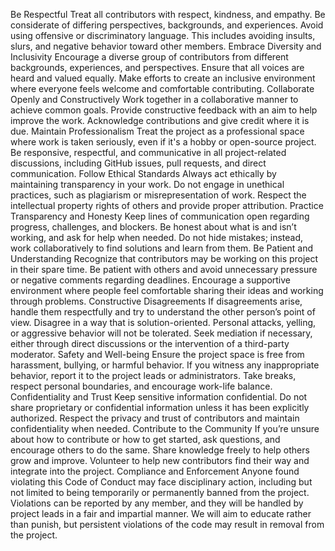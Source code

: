 Be Respectful Treat all contributors with respect, kindness, and empathy. Be considerate of differing perspectives, backgrounds, and experiences. Avoid using offensive or discriminatory language. This includes avoiding insults, slurs, and negative behavior toward other members.
Embrace Diversity and Inclusivity Encourage a diverse group of contributors from different backgrounds, experiences, and perspectives. Ensure that all voices are heard and valued equally. Make efforts to create an inclusive environment where everyone feels welcome and comfortable contributing.
Collaborate Openly and Constructively Work together in a collaborative manner to achieve common goals. Provide constructive feedback with an aim to help improve the work. Acknowledge contributions and give credit where it is due.
Maintain Professionalism Treat the project as a professional space where work is taken seriously, even if it's a hobby or open-source project. Be responsive, respectful, and communicative in all project-related discussions, including GitHub issues, pull requests, and direct communication.
Follow Ethical Standards Always act ethically by maintaining transparency in your work. Do not engage in unethical practices, such as plagiarism or misrepresentation of work. Respect the intellectual property rights of others and provide proper attribution.
Practice Transparency and Honesty Keep lines of communication open regarding progress, challenges, and blockers. Be honest about what is and isn’t working, and ask for help when needed. Do not hide mistakes; instead, work collaboratively to find solutions and learn from them.
Be Patient and Understanding Recognize that contributors may be working on this project in their spare time. Be patient with others and avoid unnecessary pressure or negative comments regarding deadlines. Encourage a supportive environment where people feel comfortable sharing their ideas and working through problems.
Constructive Disagreements If disagreements arise, handle them respectfully and try to understand the other person’s point of view. Disagree in a way that is solution-oriented. Personal attacks, yelling, or aggressive behavior will not be tolerated. Seek mediation if necessary, either through direct discussions or the intervention of a third-party moderator.
Safety and Well-being Ensure the project space is free from harassment, bullying, or harmful behavior. If you witness any inappropriate behavior, report it to the project leads or administrators. Take breaks, respect personal boundaries, and encourage work-life balance.
Confidentiality and Trust Keep sensitive information confidential. Do not share proprietary or confidential information unless it has been explicitly authorized. Respect the privacy and trust of contributors and maintain confidentiality when needed.
Contribute to the Community If you’re unsure about how to contribute or how to get started, ask questions, and encourage others to do the same. Share knowledge freely to help others grow and improve. Volunteer to help new contributors find their way and integrate into the project.
Compliance and Enforcement Anyone found violating this Code of Conduct may face disciplinary action, including but not limited to being temporarily or permanently banned from the project. Violations can be reported by any member, and they will be handled by project leads in a fair and impartial manner. We will aim to educate rather than punish, but persistent violations of the code may result in removal from the project.
